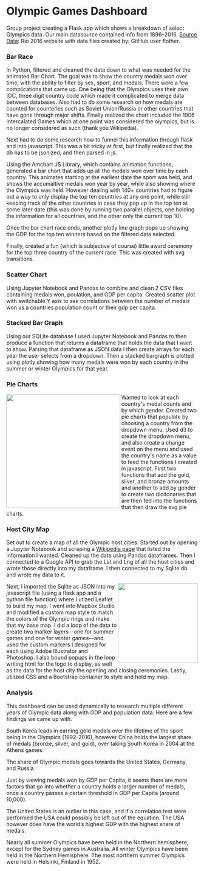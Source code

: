# Olympic Games Dashboard
Group project creating a Flask app which shows a breakdown of select Olympics data. Our main datasource contained info from 1896–2016. [Source Data](https://www.kaggle.com/rio2016/olympic-games): Rio 2016 website with data files created by: GitHub user flother.
### Bar Race 
In Python, filtered and cleaned the data down to what was needed for the animated Bar Chart. The goal was to show the country medals won over time, with the ability to filter by sex, sport, and medals. There were a few complications that came up. One being that the Olympics uses their own IOC, three digit country code which made it complicated to merge data between databases. Also had to do some research on how medals are counted for counteries such as Soviet Union/Russia or other countries that have gone through major shifts. Finally realized the chart included the 1906 Intercalated Games which at one point was considered the olympics, but is no longer considered as such (thank you Wikipedia).

Next had to do some research how to funnel this information through flask and into javascript. This was a bit tricky at first, but finally realized that the db has to be jsonized, and then parsed in js.

Using the Amchart JS Library, which contains animation functions, generated a bar chart that adds up all the medals won over time by each country. This animates starting at the earliest date the sport was held, and shows the accumaltive medals won year by year, while also showing where the Olympics was held. However dealing with 140+ countries had to figure out a way to only display the top ten countries at any one point, while still keeping track of the other countries in case they pop up in the top ten at some later date (this was done by running two parallel objects, one holding the information for all countries, and the other only the current top 10). 

Once the bar chart race ends, another plotly line graph pops up showing the GDP for the top ten winners based on the filtered data selected.

Finally, created a fun (which is subjective of course) little award ceremony for the top three country of the current race. This was created with svg transitions.
### Scatter Chart
Using Jupyter Notebook and Pandas to combine and clean 2 CSV files containing medals won, poulation, and GDP per capita. Created scatter plot with switchable Y axis to see correlations between the number of medals won vs a countries population count or their gdp per capita.
### Stacked Bar Graph
Using our SQLite database I used Jupyter Notebook and Pandas to then produce a function that returns a dataframe that holds the data that I want to show. Parsing that dataframe as JSON data I then create arrays for each year the user selects from a dropdown. Then a stacked bargraph is plotted using plotly showing how many medals were won by each country in the summer or winter Olympics for that year. 
### Pie Charts
<img align="left" src="https://github.com/julia-claira/project3_group_springy_olympics/blob/main/resources/pies.png" width="300">
Wanted to look at each country's medal counts and by which gender. Created two pie charts that populate by choosing a country from the dropdown menu. Used d3 to create the dropdown menu, and also create a change event on the menu and used the country's name as a value to feed the functions I created in javascript. First two functions that add the gold, silver, and bronze amounts and another to add by gender to create two dicitonaries that are then fed into the functions that then draw the svg pie charts.

### Host City Map
Set out to create a map of all the Olympic host cities. Started out by opening a Jupyter Notebook and scraping a [Wikipedia page](https://en.wikipedia.org/wiki/List_of_Olympic_Games_host_cities) that listed the information I wanted. Cleaned up the data using Pandas dataframes. Then I connected to a Google API to grab the Lat and Lng of all the host cities and wrote those directly into my dataframe. I then connected to my Sqlite db and wrote my data to it. 

<img align="right" src="https://github.com/julia-claira/project3_group_springy_olympics/blob/main/resources/map.png" width="210">
Next, I imported the Sqlite as JSON into my javascript file (using a flask app and a python file function) where I utized Leaflet to build my map. I went into Mapbox Studio and modified a custom map style to match the colors of the Olympic rings and make that my base map. I did a loop of the data to create two marker layers—one for summer games and one for winter games—and used the custom markers I designed for each using Adobe Illustrator and Photoshop. I also bound popups in the loop writing html for the logo to display, as well as the data for the host city the opening and closing ceremonies. Lastly, utilized CSS and a Bootstrap container to style and hold my map. 

### Analysis

This dashboard can be used dynamically to research multiple different years of Olympic data along with GDP and population data. Here are a few findings we came up with. 

South Korea leads in earning gold medals over the lifetime of the sport being in the Olympics (1992-2016), however China holds the largest share of medals (bronze, silver, and gold), over taking South Korea in 2004 at the Athens games. 

The share of Olympic medals goes towards the United States, Germany, and Russia.

Just by viewing medals won by GDP per Capita, it seems there are more factors that go into whether a country holds a larger number of medals, once a country passes a certain threshold in GDP per Capita (around 10,000).  

The United States is an outlier in this case, and if a correlation test were performed the USA could possibly be left out of the equation. The USA however does have the world’s highest GDP with the highest share of medals. 

Nearly all summer Olympics have been held in the Northern hemisphere, except for the Sydney games in Australia. All winter Olympics have been held in the Northern Hemisphere. The most northern summer Olympics were held in Helsinki, Finland in 1952.



